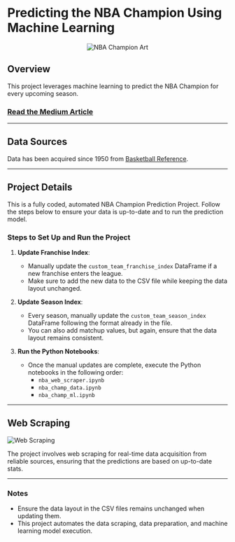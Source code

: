 # Predicting the NBA Champion Using Machine Learning

<p align="center">
  <img src="https://github.com/allenjake440/NBA_Champion/assets/134075534/b7d724d9-5452-45d2-abac-81128c34a8f6" alt="NBA Champion Art">
</p>

## Overview

This project leverages machine learning to predict the NBA Champion for every upcoming season.

### [Read the Medium Article](https://medium.com/@allenjake440/predicting-the-nba-champion-with-machine-learning-25e3a45a82f9)

---

## Data Sources

Data has been acquired since 1950 from [Basketball Reference](https://www.basketball-reference.com/about/glossary.html).

---

## Project Details

This is a fully coded, automated NBA Champion Prediction Project. Follow the steps below to ensure your data is up-to-date and to run the prediction model.

### Steps to Set Up and Run the Project

1. **Update Franchise Index**:
   - Manually update the `custom_team_franchise_index` DataFrame if a new franchise enters the league.
   - Make sure to add the new data to the CSV file while keeping the data layout unchanged.

2. **Update Season Index**:
   - Every season, manually update the `custom_team_season_index` DataFrame following the format already in the file.
   - You can also add matchup values, but again, ensure that the data layout remains consistent.

3. **Run the Python Notebooks**:
   - Once the manual updates are complete, execute the Python notebooks in the following order:
     - `nba_web_scraper.ipynb`
     - `nba_champ_data.ipynb`
     - `nba_champ_ml.ipynb`

---

## Web Scraping

![Web Scraping](https://github.com/user-attachments/assets/2bef75b4-47e0-4ace-afe3-680b3ced56ef)

The project involves web scraping for real-time data acquisition from reliable sources, ensuring that the predictions are based on up-to-date stats.

---

### Notes

- Ensure the data layout in the CSV files remains unchanged when updating them.
- This project automates the data scraping, data preparation, and machine learning model execution.
